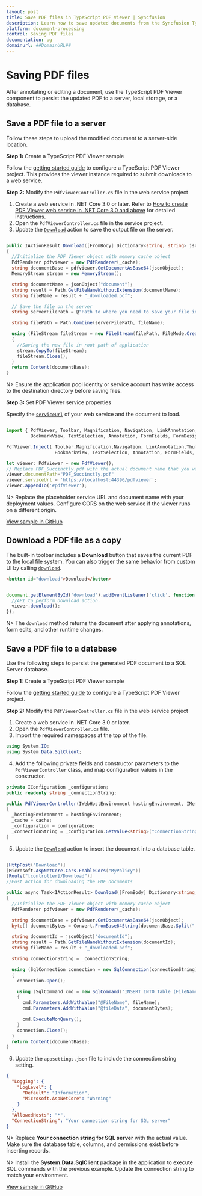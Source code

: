 ```yaml
---
layout: post
title: Save PDF files in TypeScript PDF Viewer | Syncfusion
description: Learn how to save updated documents from the Syncfusion TypeScript PDF Viewer component to a server, database, or local file system.
platform: document-processing
control: Saving PDF files
documentation: ug
domainurl: ##DomainURL##
---
```


# Saving PDF files

After annotating or editing a document, use the TypeScript PDF Viewer component to persist the updated PDF to a server, local storage, or a database.

## Save a PDF file to a server

Follow these steps to upload the modified document to a server-side location.

**Step 1:** Create a TypeScript PDF Viewer sample

Follow the [getting started guide](https://help.syncfusion.com/document-processing/pdf/pdf-viewer/javascript-es6/getting-started) to configure a TypeScript PDF Viewer project. This provides the viewer instance required to submit downloads to a web service.

**Step 2:** Modify the `PdfViewerController.cs` file in the web service project

1. Create a web service in .NET Core 3.0 or later. Refer to [How to create PDF Viewer web service in .NET Core 3.0 and above](https://www.syncfusion.com/kb/11063/how-to-create-pdf-viewer-web-service-in-net-core-3-0-and-above) for detailed instructions.
2. Open the `PdfViewerController.cs` file in the service project.
3. Update the [`Download`](https://ej2.syncfusion.com/documentation/api/pdfviewer/#download) action to save the output file on the server.

```csharp

public IActionResult Download([FromBody] Dictionary<string, string> jsonObject)
{
  //Initialize the PDF Viewer object with memory cache object
  PdfRenderer pdfviewer = new PdfRenderer(_cache);
  string documentBase = pdfviewer.GetDocumentAsBase64(jsonObject);
  MemoryStream stream = new MemoryStream();

  string documentName = jsonObject["document"];
  string result = Path.GetFileNameWithoutExtension(documentName);
  string fileName = result + "_downloaded.pdf";

  // Save the file on the server
  string serverFilePath = @"Path to where you need to save your file in the server";

  string filePath = Path.Combine(serverFilePath, fileName);

  using (FileStream fileStream = new FileStream(filePath, FileMode.Create))
  {
    //Saving the new file in root path of application
    stream.CopyTo(fileStream);
    fileStream.Close();
  }
  return Content(documentBase);
}

```

N> Ensure the application pool identity or service account has write access to the destination directory before saving files.

**Step 3:** Set PDF Viewer service properties

Specify the [`serviceUrl`](https://ej2.syncfusion.com/documentation/api/pdfviewer/#serviceurl) of your web service and the document to load.

```typescript

import { PdfViewer, Toolbar, Magnification, Navigation, LinkAnnotation,ThumbnailView,
         BookmarkView, TextSelection, Annotation, FormFields, FormDesigner} from '@syncfusion/ej2-pdfviewer';

PdfViewer.Inject( Toolbar,Magnification,Navigation, LinkAnnotation,ThumbnailView,
                  BookmarkView, TextSelection, Annotation, FormFields, FormDesigner);

let viewer: PdfViewer = new PdfViewer();
// Replace PDF_Succinctly.pdf with the actual document name that you want to load
viewer.documentPath="PDF_Succinctly.pdf"
viewer.serviceUrl = 'https://localhost:44396/pdfviewer';
viewer.appendTo('#pdfViewer');

```

N> Replace the placeholder service URL and document name with your deployment values. Configure CORS on the web service if the viewer runs on a different origin.

[View sample in GitHub](https://github.com/SyncfusionExamples/typescript-pdf-viewer-examples/tree/master/Save%20and%20Load/Load%20PDF%20file%20from%20base64%20string)

## Download a PDF file as a copy

The built-in toolbar includes a **Download** button that saves the current PDF to the local file system. You can also trigger the same behavior from custom UI by calling [`download`](https://ej2.syncfusion.com/documentation/api/pdfviewer/#download).

```html
<button id="download">Download</button>
```

```typescript

document.getElementById('download').addEventListener('click', function () {
  //API to perform download action.
  viewer.download();
});

```

N> The `download` method returns the document after applying annotations, form edits, and other runtime changes.

## Save a PDF file to a database

Use the following steps to persist the generated PDF document to a SQL Server database.

**Step 1:** Create a TypeScript PDF Viewer sample

Follow the [getting started guide](https://help.syncfusion.com/document-processing/pdf/pdf-viewer/javascript-es6/getting-started) to configure a TypeScript PDF Viewer project.

**Step 2:** Modify the `PdfViewerController.cs` file in the web service project

1. Create a web service in .NET Core 3.0 or later.
2. Open the `PdfViewerController.cs` file.
3. Import the required namespaces at the top of the file.

```csharp
using System.IO;
using System.Data.SqlClient;
```

4. Add the following private fields and constructor parameters to the `PdfViewerController` class, and map configuration values in the constructor.

```csharp
private IConfiguration _configuration;
public readonly string _connectionString;

public PdfViewerController(IWebHostEnvironment hostingEnvironment, IMemoryCache cache, IConfiguration configuration)
{
  _hostingEnvironment = hostingEnvironment;
  _cache = cache;
  _configuration = configuration;
  _connectionString = _configuration.GetValue<string>("ConnectionString");
}
```

5. Update the [`Download`](https://ej2.syncfusion.com/documentation/api/pdfviewer/#download) action to insert the document into a database table.

```csharp

[HttpPost("Download")]
[Microsoft.AspNetCore.Cors.EnableCors("MyPolicy")]
[Route("[controller]/Download")]
//Post action for downloading the PDF documents

public async Task<IActionResult> Download([FromBody] Dictionary<string, string> jsonObject)
{
  //Initialize the PDF Viewer object with memory cache object
  PdfRenderer pdfviewer = new PdfRenderer(_cache);

  string documentBase = pdfviewer.GetDocumentAsBase64(jsonObject);
  byte[] documentBytes = Convert.FromBase64String(documentBase.Split(",")[1]);

  string documentId = jsonObject["documentId"];
  string result = Path.GetFileNameWithoutExtension(documentId);
  string fileName = result + "_downloaded.pdf";

  string connectionString = _connectionString;

  using (SqlConnection connection = new SqlConnection(connectionString))
  {
    connection.Open();

    using (SqlCommand cmd = new SqlCommand("INSERT INTO Table (FileName, fileData) VALUES (@FileName, @fileData)", connection))
    {
      cmd.Parameters.AddWithValue("@FileName", fileName);
      cmd.Parameters.AddWithValue("@fileData", documentBytes);

      cmd.ExecuteNonQuery();
    }
    connection.Close();
  }
  return Content(documentBase);
}
```

6. Update the `appsettings.json` file to include the connection string setting.

```json
{
  "Logging": {
    "LogLevel": {
      "Default": "Information",
      "Microsoft.AspNetCore": "Warning"
    }
  },
  "AllowedHosts": "*",
  "ConnectionString": "Your connection string for SQL server"
}
```

N> Replace **Your connection string for SQL server** with the actual value. Make sure the database table, columns, and permissions exist before inserting records.

N> Install the **System.Data.SqlClient** package in the application to execute SQL commands with the previous example. Update the connection string to match your environment.

[View sample in GitHub](https://github.com/SyncfusionExamples/open-save-pdf-documents-in-database)
